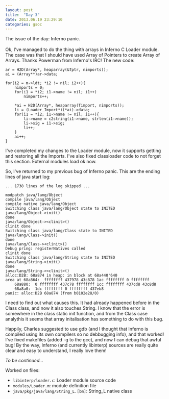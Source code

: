 ```yaml
---
layout: post
title:  "Day 3"
date: 2013.06.19 23:29:10
categories: gsoc
---
```


The issue of the day: Inferno panic.  
&nbsp;  
Ok, I've managed to do the thing with arrays in Inferno C Loader module. The case was that I should have used Array of Pointers to create Array of Arrays. Thanks Powerman from Inferno's IRC! The new code:

    ar = H2D(Array*, heaparray(&Tptr, nimports));
    ai = (Array**)ar->data;

    for(i2 = m->ldt; *i2 != nil; i2++){
        nimports = 0;
        for(i1 = *i2; i1->name != nil; i1++)
            nimports++;

        *ai = H2D(Array*, heaparray(Timport, nimports));
        li = (Loader_Import*)(*ai)->data;
        for(i1 = *i2; i1->name != nil; i1++){
            li->name = c2string(i1->name, strlen(i1->name));
            li->sig = i1->sig;
            li++;
        }
        ai++;
    }
I've completed my changes to the Loader module, now it supports getting and restoring all the Imports. I've also fixed classloader code to not forget this section. External modules load ok now.

So, I've returned to my previous bug of Inferno panic. This are the ending lines of java start log:

    ... 1738 lines of the log skipped ...

    modpatch java/lang/Object
    compile java/lang/Object
    compile native java/lang/Object
    Switching class java/lang/Object state to INITED
    java/lang/Object->init()
    done
    java/lang/Object-><clinit>()
    clinit done
    Switching class java/lang/Class state to INITED
    java/lang/Class->init()
    done
    java/lang/Class-><clinit>()
    Debug pring: registerNatives called
    clinit done
    Switching class java/lang/String state to INITED
    java/lang/String->init()
    done
    java/lang/String-><clinit>()
    alloc:D2B: 68a874 in heap: in block at 68a440'640
    area at 68a864:  ffffffff 437978 43c878 1ac ffffffff 0 ffffffff
        68a880:  0 ffffffff 437c78 ffffffff 1cc ffffffff 437cd8 43c8d8
        68a8a0:  1dc ffffffff 0 ffffffff 437eb8
    panic: alloc:D2B 68a874 (from b0102e28/0)

I need to find out what causes this. It had already happened before in the Class class, and now it also touches String. I know that the error is somewhere in the class static init function, and from the Class case analythis it seems that array initalisation has something to do with this bug.

Happily, Charles suggested to use gdb (and I thought that Inferno is compiled using its own compilers so no debbugging info), and that worked! I've fixed makefiles (added -g to the gcc), and now I can debug that awful bug! By the way, Inferno (and currently libinterp) sources are really quite clear and easy to understand, I really love them!

*To be continued...*

Worked on files:
- `libinterp/loader.c`: Loader module source code
- `modules/Loader.m`: module definition file
- `java/pkg/java/lang/String_L.[bm]`: String_L native class
